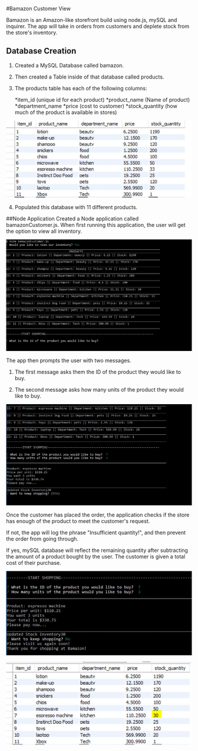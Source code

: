 
#Bamazon Customer View

Bamazon is an Amazon-like storefront build using node.js, mySQL and inquirer. The app will take in orders from customers and deplete stock from the store's inventory.

## Database Creation
1. Created a MySQL Database called bamazon.

2. Then created a Table inside of that database called products.

3. The products table has each of the following columns:
	
	*item_id (unique id for each product)
	*product_name (Name of product)
	*department_name
	*price (cost to customer)
	*stock_quantity (how much of the product is available in stores)

![Image of starting inventory](images/inventory1.JPG)

4. Populated this database with 11 different products. 

##Node Application
Created a Node application called bamazonCustomer.js. When first running this application, the user will get the option to view all inventory.

![Image of app](images/startShopping.JPG)

The app then prompts the user with two messages.
1. The first message asks them the ID of the product they would like to buy.

2. The second message asks how many units of the product they would like to buy.

![Image of app promp](images/shopping2.JPG)

Once the customer has placed the order, the application checks if the store has enough of the product to meet the customer's request.

If not, the app will log the phrase "Insufficient quantity!", and then prevent the order from going through.

If yes, mySQL database will reflect the remaining quantity after subtracting the amount of a product bought by the user.
The customer is given a total cost of their purchase.

![Image of app checking inventory](images/ending.JPG)

![Image of updated inventory](images/inventory2.JPG)

